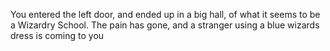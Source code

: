 You entered the left door, and ended up in a big hall, of what it seems to be a Wizardry School.
The pain has gone, and a stranger using a blue wizards dress is coming to you
